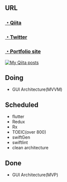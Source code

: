 ## URL

### [・Qiita](https://qiita.com/miyakooti)

### [・Twitter](https://twitter.com/niimaru09)

### [・Portfolio site](https://miyakooti.github.io/kousuke_portofolio/)

[![My Qiita posts](https://qiita-badge.apiapi.app/s/miyakooti/posts.svg)](http://qiita.com/miyakooti)

## Doing

- GUI Architecture(MVVM)

## Scheduled

- flutter
- Redux
- Rx
- TOEIC(over 800)
- swiftGen
- swiftlint
- clean architecture

## Done
- GUI Architecture(MVP)
